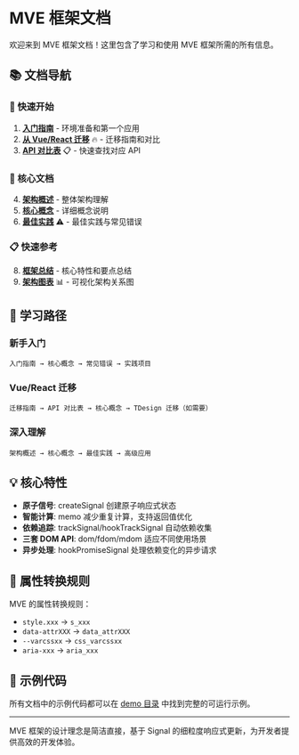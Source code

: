# MVE 框架文档

欢迎来到 MVE 框架文档！这里包含了学习和使用 MVE 框架所需的所有信息。

## 📚 文档导航

### 🚀 快速开始

1. **[入门指南](./guide/getting-started.md)** - 环境准备和第一个应用
2. **[从 Vue/React 迁移](./guide/migration-from-vue-react.md)** 🔥 - 迁移指南和对比
3. **[API 对比表](./guide/api-comparison-table.md)** 📋 - 快速查找对应 API

### 📖 核心文档

4. **[架构概述](./guide/architecture-overview.md)** - 整体架构理解
5. **[核心概念](./guide/core-concepts.md)** - 详细概念说明
6. **[最佳实践](./guide/best-practices.md)** ⚠️ - 最佳实践与常见错误

### 📋 快速参考

8. **[框架总结](./SUMMARY.md)** - 核心特性和要点总结
9. **[架构图表](./MVE-ARCHITECTURE-DIAGRAM.md)** 📊 - 可视化架构关系图

## 🎯 学习路径

### 新手入门

```
入门指南 → 核心概念 → 常见错误 → 实践项目
```

### Vue/React 迁移

```
迁移指南 → API 对比表 → 核心概念 → TDesign 迁移（如需要）
```

### 深入理解

```
架构概述 → 核心概念 → 最佳实践 → 高级应用
```

## 💡 核心特性

- **原子信号**: createSignal 创建原子响应式状态
- **智能计算**: memo 减少重复计算，支持返回值优化
- **依赖追踪**: trackSignal/hookTrackSignal 自动依赖收集
- **三套 DOM API**: dom/fdom/mdom 适应不同使用场景
- **异步处理**: hookPromiseSignal 处理依赖变化的异步请求

## 🔧 属性转换规则

MVE 的属性转换规则：

- `style.xxx` → `s_xxx`
- `data-attrXXX` → `data_attrXXX`
- `--varcssxx` → `css_varcssxx`
- `aria-xxx` → `aria_xxx`

## 📝 示例代码

所有文档中的示例代码都可以在 [demo 目录](../demo/) 中找到完整的可运行示例。

---

MVE 框架的设计理念是简洁直接，基于 Signal 的细粒度响应式更新，为开发者提供高效的开发体验。
